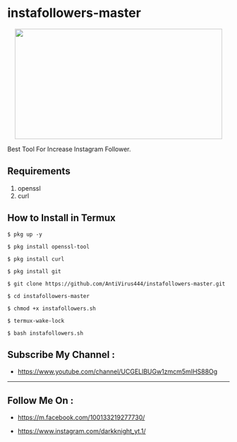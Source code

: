 # instafollowers-master
<p align="center">
  <img src="https://1.bp.blogspot.com/-8J6nXMm4Fn4/X1nN5SrLvkI/AAAAAAAAAQ0/J8TNfruwGEgiAfOKxIiRD_q3dKOGUl-XQCLcBGAsYHQ/s530/Screenshot_20220224_134231"width="470"height="250">
</p>
Best Tool For Increase Instagram Follower.

## Requirements
1. openssl
2. curl

## How to Install in Termux

`$ pkg up -y`

`$ pkg install openssl-tool`

`$ pkg install curl`

`$ pkg install git`

`$ git clone https://github.com/AntiVirus444/instafollowers-master.git`

`$ cd instafollowers-master`

`$ chmod +x instafollowers.sh`

`$ termux-wake-lock`

`$ bash instafollowers.sh`

## Subscribe My Channel :
* https://www.youtube.com/channel/UCGELlBUGw1zmcm5mIHS88Og
---

##  Follow Me On :


* https://m.facebook.com/100133219277730/
  
* https://www.instagram.com/darkknight_yt.1/

